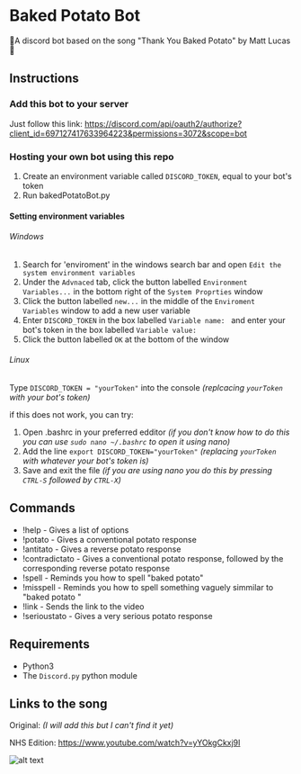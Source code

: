 # Baked Potato Bot
 :potato:A discord bot based on the song "Thank You Baked Potato" by Matt Lucas:potato:
 




## Instructions

### Add this bot to your server
Just follow this link: https://discord.com/api/oauth2/authorize?client_id=697127417633964223&permissions=3072&scope=bot

### Hosting your own bot using this repo
1. Create an environment variable called `DISCORD_TOKEN`, equal to your bot's token
2. Run bakedPotatoBot.py

#### Setting environment variables

###### Windows
1. Search for 'enviroment' in the windows search bar and open `Edit the system environment variables`
2. Under the `Advnaced` tab, click the button labelled `Environment Variables...` in the bottom right of the `System Proprties` window 
3. Click the button labelled `new...` in the middle of the `Enviroment Variables` window to add a new user variable
4. Enter `DISCORD_TOKEN` in the box labelled `Variable name: `  and enter your bot's token in the box labelled `Variable value: `
5. Click the button labelled `OK` at the bottom of the window

###### Linux
Type `DISCORD_TOKEN = "yourToken"` into the console *(replcacing `yourToken` with your bot's token)*

if this does not work, you can try:
1. Open .bashrc in your preferred edditor *(if you don't know how to do this you can use `sudo nano ~/.bashrc` to open it using nano)*
2. Add the line ```export DISCORD_TOKEN="yourToken"``` *(replacing `yourToken` with whatever your bot's token is)*
3. Save and exit the file *(if you are using nano you do this by pressing `CTRL-S` followed by `CTRL-X`)*

## Commands
* !help - Gives a list of options
* !potato - Gives a conventional potato response
* !antitato - Gives a reverse potato response
* !contradictato - Gives a conventional potato response, followed by the corresponding reverse potato response
* !spell - Reminds you how to spell "baked potato" 
* !misspell - Reminds you how to spell something vaguely simmilar to "baked potato "
* !link - Sends the link to the video
* !serioustato - Gives a very serious potato response

## Requirements
* Python3
* The `Discord.py` python module


## Links to the song

Original: *(I will add this but I can't find it yet)*

NHS Edition: https://www.youtube.com/watch?v=yYOkgCkxj9I

 ![alt text](https://lh3.googleusercontent.com/bKLaKjGWuOxoEsohZ-HZUgfMxG0axit4TsTKFMvTW3PaYdINUPsZkHFaubE43JirdgqYumumIQ=w200-h300)
